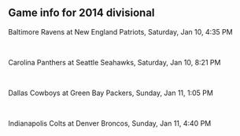 ## Game info for 2014 divisional
Baltimore Ravens at New England Patriots, Saturday, Jan 10, 4:35 PM


<br/>

Carolina Panthers at Seattle Seahawks, Saturday, Jan 10, 8:21 PM


<br/>

Dallas Cowboys at Green Bay Packers, Sunday, Jan 11, 1:05 PM


<br/>

Indianapolis Colts at Denver Broncos, Sunday, Jan 11, 4:40 PM

